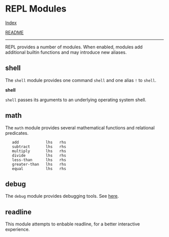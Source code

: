 # REPL Modules

[Index](index.md)

[README](../readme.md)

-------------------------

REPL provides a number of modules. When enabled, modules add additional
builtin functions and may introduce new aliases.

## shell

The `shell` module provides one command `shell` and one alias `!` to `shell`.

**shell**

`shell` passes its arguments to an underlying operating system shell.

## math

The `math` module provides several mathematical functions and relational
predicates.

       add            lhs   rhs
       subtract       lhs   rhs
       multiply       lhs   rhs
       divide         lhs   rhs
       less-than      lhs   rhs
       greater-than   lhs   rhs
       equal          lhs   rhs

## debug

The `debug` module provides debugging tools. See [here](index.md#Debugging).

## readline

This module attempts to enbable readline, for a better interactive experience.

